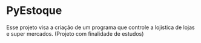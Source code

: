 # PyEstoque
Esse projeto visa a criação de um programa que controle a lojistica de lojas e super mercados. (Projeto com finalidade de estudos)
